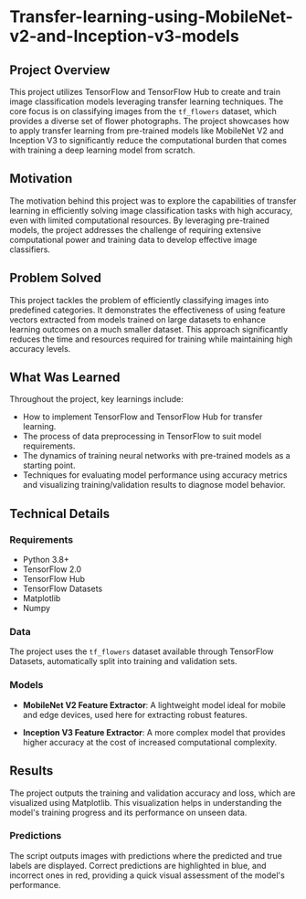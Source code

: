 # Transfer-learning-using-MobileNet-v2-and-Inception-v3-models



## Project Overview

This project utilizes TensorFlow and TensorFlow Hub to create and train image classification models leveraging transfer learning techniques. The core focus is on classifying images from the `tf_flowers` dataset, which provides a diverse set of flower photographs. The project showcases how to apply transfer learning from pre-trained models like MobileNet V2 and Inception V3 to significantly reduce the computational burden that comes with training a deep learning model from scratch.

## Motivation

The motivation behind this project was to explore the capabilities of transfer learning in efficiently solving image classification tasks with high accuracy, even with limited computational resources. By leveraging pre-trained models, the project addresses the challenge of requiring extensive computational power and training data to develop effective image classifiers.

## Problem Solved

This project tackles the problem of efficiently classifying images into predefined categories. It demonstrates the effectiveness of using feature vectors extracted from models trained on large datasets to enhance learning outcomes on a much smaller dataset. This approach significantly reduces the time and resources required for training while maintaining high accuracy levels.

## What Was Learned

Throughout the project, key learnings include:

- How to implement TensorFlow and TensorFlow Hub for transfer learning.
- The process of data preprocessing in TensorFlow to suit model requirements.
- The dynamics of training neural networks with pre-trained models as a starting point.
- Techniques for evaluating model performance using accuracy metrics and visualizing training/validation results to diagnose model behavior.

## Technical Details

### Requirements

- Python 3.8+
- TensorFlow 2.0
- TensorFlow Hub
- TensorFlow Datasets
- Matplotlib
- Numpy


### Data

The project uses the `tf_flowers` dataset available through TensorFlow Datasets, automatically split into training and validation sets.

### Models

- **MobileNet V2 Feature Extractor**: A lightweight model ideal for mobile and edge devices, used here for extracting robust features.

- **Inception V3 Feature Extractor**: A more complex model that provides higher accuracy at the cost of increased computational complexity.

## Results

The project outputs the training and validation accuracy and loss, which are visualized using Matplotlib. This visualization helps in understanding the model's training progress and its performance on unseen data.

### Predictions

The script outputs images with predictions where the predicted and true labels are displayed. Correct predictions are highlighted in blue, and incorrect ones in red, providing a quick visual assessment of the model's performance.




